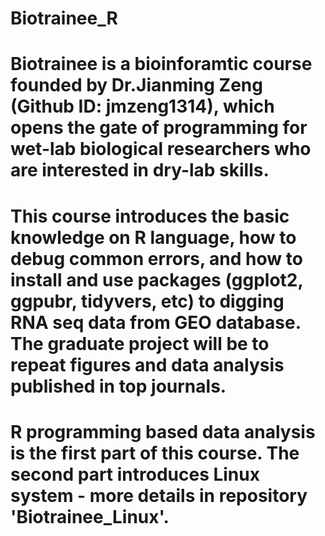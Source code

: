 # Biotrainee_R
# Biotrainee is a bioinforamtic course founded by Dr.Jianming Zeng (Github ID: jmzeng1314), which opens the gate of programming for wet-lab biological researchers who are interested in dry-lab skills.
# This course introduces the basic knowledge on R language, how to debug common errors, and how to install and use packages (ggplot2, ggpubr, tidyvers, etc) to digging RNA seq data from GEO database. The graduate project will be to repeat figures and data analysis published in top journals. 
# R programming based data analysis is the first part of this course. The second part introduces Linux system - more details in repository 'Biotrainee_Linux'. 
